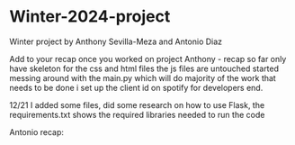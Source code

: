 # Winter-2024-project
Winter project by Anthony Sevilla-Meza and Antonio Diaz

Add to your recap once you worked on project
Anthony - recap
so far only have skeleton for the css and html files
the js files are untouched
started messing around with the main.py which will do majority of the work that needs to be done
i set up the client id on spotify for developers
end.

12/21
I added some files, did some research on how to use Flask, the requirements.txt shows the required libraries needed to run the code

Antonio recap: